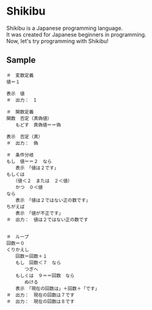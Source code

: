 <link href="./README.css" rel="stylesheet"></link>

# Shikibu
Shikibu is a Japanese programming language.  
It was created for Japanese beginners in programming.  
Now, let's try programming with Shikibu!

## Sample
<pre class="shikibu"><code><span class="comment">＃　変数定義</span>
<span class="identifier">値</span><span class="symbol">＝</span><span class="number">１</span>

<span class="keyword">表示</span>　<span class="identifier">値</span>
<span class="comment">＃　出力：　1</span>

<span class="comment">＃　関数定義</span>
<span class="keyword">関数</span>　<span class="function">否定</span>（<span class="identifier">真偽値</span>）
　　<span class="keyword">もどす</span>　<span class="identifier">真偽値</span><span class="symbol">＝＝</span><span class="keyword">偽</span>

<span class="keyword">表示</span>　<span class="function">否定</span>（<span class="keyword">真</span>）
<span class="comment">＃　出力：　偽</span>

<span class="comment">＃　条件分岐</span>
<span class="keyword">もし</span>　<span class="identifier">値</span><span class="symbol">＝＝</span><span class="number">２</span>　<span class="keyword">なら</span>
　　<span class="keyword">表示</span>　<span class="string">「値は２です」</span>
<span class="keyword">もしくは</span>
　　（<span class="identifier">値</span><span class="symbol">＜</span><span class="number">２</span>　<span class="keyword">または</span>　<span class="number">２</span><span class="symbol">＜</span><span class="identifier">値</span>）
　　<span class="keyword">かつ</span>　<span class="number">０</span><span class="symbol">＜</span><span class="identifier">値</span>
<span class="keyword">なら</span>
　　<span class="keyword">表示</span>　<span class="string">「値は２ではない正の数です」</span>
<span class="keyword">ちがえば</span>
　　<span class="keyword">表示</span>　<span class="string">「値が不正です」</span>
<span class="comment">＃　出力：　値は２ではない正の数です</span>


<span class="comment">＃　ループ</span>
<span class="identifier">回数</span><span class="symbol">＝</span><span class="number">０</span>
<span class="keyword">くりかえし</span>
　　<span class="identifier">回数</span><span class="symbol">＝</span><span class="identifier">回数</span><span class="symbol">＋</span><span class="number">１</span>
　　<span class="keyword">もし</span>　<span class="identifier">回数</span><span class="symbol">＜</span><span class="number">７</span>　<span class="keyword">なら</span>
　　　　<span class="keyword">つぎへ</span>
　　<span class="keyword">もしくは</span>　<span class="number">９</span><span class="symbol">＝＝</span><span class="identifier">回数</span>　<span class="keyword">なら</span>
　　　　<span class="keyword">ぬける</span>
　　<span class="keyword">表示</span>　<span class="string">「現在の回数は」</span><span class="symbol">＋</span><span class="identifier">回数</span><span class="symbol">＋</span><span class="string">「です」</span>
<span class="comment">＃　出力：　現在の回数は７です</span>
<span class="comment">＃　出力：　現在の回数は８です</span></code></pre>
